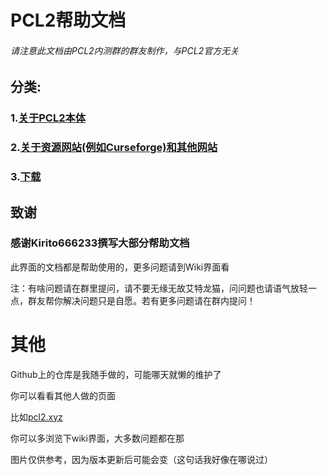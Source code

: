 # PCL2帮助文档

###### 请注意此文档由PCL2内测群的群友制作，与PCL2官方无关

## 分类:

### 1.[关于PCL2本体](https://github.com/wrightnicole121212/PCL2/tree/master/PCL2)

### 2.[关于资源网站(例如Curseforge)和其他网站](https://github.com/wrightnicole121212/PCL2/tree/master/Websites)

### 3.[下载](https://github.com/wrightnicole121212/PCL2/tree/master/Download)

## 致谢

### 感谢Kirito666233撰写大部分帮助文档

此界面的文档都是帮助使用的，更多问题请到Wiki界面看

注：有啥问题请在群里提问，请不要无缘无故艾特龙猫，问问题也请语气放轻一点，群友帮你解决问题只是自愿。若有更多问题请在群内提问！

# 其他

Github上的仓库是我随手做的，可能哪天就懒的维护了

你可以看看其他人做的页面

比如[pcl2.xyz](pcl2.xyz)

你可以多浏览下wiki界面，大多数问题都在那

图片仅供参考，因为版本更新后可能会变（这句话我好像在哪说过）